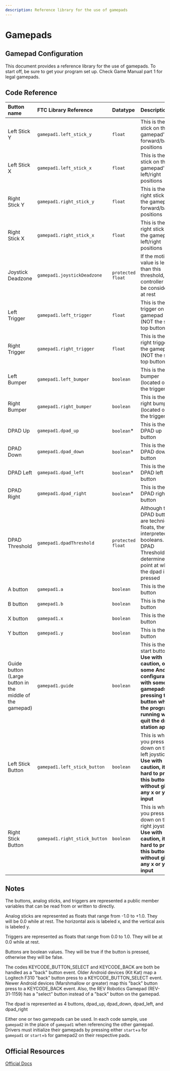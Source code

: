 ```yaml
---
description: Reference library for the use of gamepads
---
```


# Gamepads

## Gamepad Configuration

This document provides a reference library for the use of gamepads. To start off, be sure to get your program set up. Check Game Manual part 1 for legal gamepads.

## Code Reference

| Button name | FTC Library Reference | Datatype | Description |
| :--- | :--- | :--- | :--- |
| Left Stick Y | `gamepad1.left_stick_y` | `float` | This is the left stick on the gamepad's forward/back positions |
| Left Stick X | `gamepad1.left_stick_x` | `float` | This is the left stick on the gamepad's left/right positions |
| Right Stick Y | `gamepad1.right_stick_y` | `float` | This is the right stick on the gamepad's forward/back positions |
| Right Stick X | `gamepad1.right_stick_x` | `float` | This is the right stick on the gamepad's left/right positions |
| Joystick Deadzone | `gamepad1.joystickDeadzone` | `protected float` | If the motion value is less than this threshold, the controller will be considered at rest |
| Left Trigger | `gamepad1.left_trigger` | `float` | This is the left trigger on the gamepad \(NOT the small top button\) |
| Right Trigger | `gamepad1.right_trigger` | `float` | This is the right trigger on the gamepad \(NOT the small top button\) |
| Left Bumper | `gamepad1.left_bumper` | `boolean` | This is the left bumper \(located over the trigger\) |
| Right Bumper | `gamepad1.right_bumper` | `boolean` | This is the right bumper \(located over the trigger\) |
| DPAD Up | `gamepad1.dpad_up` | `boolean`\* | This is the DPAD up button |
| DPAD Down | `gamepad1.dpad_down` | `boolean`\* | This is the DPAD down button |
| DPAD Left | `gamepad1.dpad_left` | `boolean`\* | This is the DPAD left button |
| DPAD Right | `gamepad1.dpad_right` | `boolean`\* | This is the DPAD right button |
| DPAD Threshold | `gamepad1.dpadThreshold` | `protected float` | Although the DPAD buttons are technically floats, they are interpreted as booleans. DPAD Threshold determines the point at which the dpad is pressed |
| A button | `gamepad1.a` | `boolean` | This is the a button |
| B button | `gamepad1.b` | `boolean` | This is the b button |
| X button | `gamepad1.x` | `boolean` | This is the x button |
| Y button | `gamepad1.y` | `boolean` | This is the y button |
| Guide button \(Large button in the middle of the gamepad\) | `gamepad1.guide` | `boolean` | This is the start button. **Use with caution, on some Android configurations with some gamepads, pressing this button while the program is running will quit the driver station app.** |
| Left Stick Button | `gamepad1.left_stick_button` | `boolean` | This is when you press down on the left joystick. **Use with caution, it is hard to press this button without giving any x or y input** |
| Right Stick Button | `gamepad1.right_stick_button` | `boolean` | This is when you press down on the right joystick. **Use with caution, it is hard to press this button without giving any x or y input** |

## Notes

The buttons, analog sticks, and triggers are represented a public member variables that can be read from or written to directly.

Analog sticks are represented as floats that range from -1.0 to +1.0. They will be 0.0 while at rest. The horizontal axis is labeled x, and the vertical axis is labeled y.

Triggers are represented as floats that range from 0.0 to 1.0. They will be at 0.0 while at rest.

Buttons are boolean values. They will be true if the button is pressed, otherwise they will be false.

The codes KEYCODE\_BUTTON\_SELECT and KEYCODE\_BACK are both be handled as a "back" button event. Older Android devices \(Kit Kat\) map a Logitech F310 "back" button press to a KEYCODE\_BUTTON\_SELECT event. Newer Android devices \(Marshmallow or greater\) map this "back" button press to a KEYCODE\_BACK event. Also, the REV Robotics Gamepad \(REV-31-1159\) has a "select" button instead of a "back" button on the gamepad.

The dpad is represented as 4 buttons, dpad\_up, dpad\_down, dpad\_left, and dpad\_right

Either one or two gamepads can be used. In each code sample, use `gamepad2` in the place of `gamepad1` when referencing the other gamepad. Drivers must initialize their gamepads by pressing either `start`+`a` for `gamepad1` or `start`+`b` for gamepad2 on their respective pads.

## Official Resources

[Official Docs](https://ftctechnh.github.io/ftc_app/doc/javadoc/com/qualcomm/robotcore/hardware/Gamepad.html)

